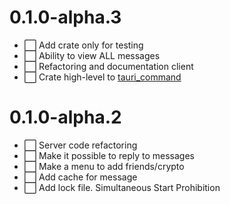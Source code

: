 # 0.1.0-alpha.3

- :white_large_square: Add crate only for testing
- :white_large_square: Ability to view ALL messages
- :white_large_square: Refactoring and documentation client
- :white_large_square: Crate high-level to [tauri_command](https://tauri.app/v1/guides/features/command)
# 0.1.0-alpha.2

- :white_large_square: Server code refactoring
- :white_large_square: Make it possible to reply to messages
- :white_large_square: Make a menu to add friends/crypto
- :white_large_square: Add cache for message
- :white_large_square: Add lock file. Simultaneous Start Prohibition